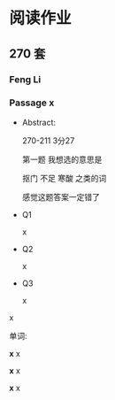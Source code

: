 # 阅读作业

## 270 套

### Feng Li

### Passage x

- Abstract:

  270-211 3分27  

  第一题  我想选的意思是 

  抠门 不足 寒酸 之类的词

  

  感觉这题答案一定错了

  

  

  

  

  

  

  

- Q1

  x

- Q2

  x

- Q3

  x

x

单词:

**x** x

**x** x

**x** x